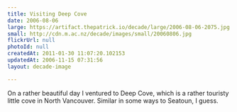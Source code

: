 ```yaml
---
title: Visiting Deep Cove
date: 2006-08-06
large: https://artifact.thepatrick.io/decade/large/2006-08-06-2075.jpg
small: http://cdn.m.ac.nz/decade/images/small/20060806.jpg
flickrUrl: null
photoId: null
createdAt: 2011-01-30 11:07:20.102153
updatedAt: 2006-11-15 07:31:56
layout: decade-image

---
```

On a rather beautiful day I ventured to Deep Cove, which is a rather touristy little cove in North Vancouver. Similar in some ways to Seatoun, I guess.
